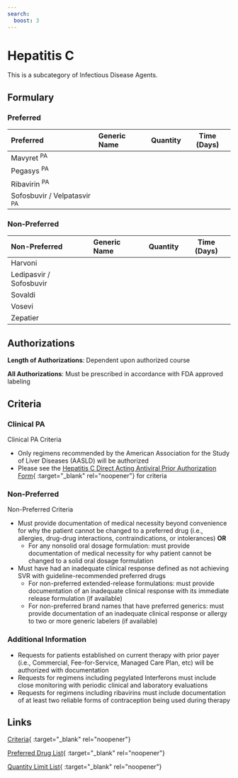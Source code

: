 ```yaml
---
search:
  boost: 3
---
```


# Hepatitis C

This is a subcategory of Infectious Disease Agents.

## Formulary

### Preferred

| Preferred                              | Generic Name | Quantity | Time (Days) |
| :------------------------------------- | :----------- | :------: | :---------: |
| Mavyret <sup>PA</sup>                  |              |          |             |
| Pegasys <sup>PA</sup>                  |              |          |             |
| Ribavirin <sup>PA</sup>                |              |          |             |
| Sofosbuvir / Velpatasvir <sup>PA</sup> |              |          |             |

### Non-Preferred

| Non-Preferred           | Generic Name | Quantity | Time (Days) |
| :---------------------- | :----------- | :------: | :---------: |
| Harvoni                 |              |          |             |
| Ledipasvir / Sofosbuvir |              |          |             |
| Sovaldi                 |              |          |             |
| Vosevi                  |              |          |             |
| Zepatier                |              |          |             |

## Authorizations

**Length of Authorizations**: Dependent upon authorized course

**All Authorizations**: Must be prescribed in accordance with FDA approved labeling

## Criteria

### Clinical PA

Clinical PA Criteria

- Only regimens recommended by the American Association for the Study of Liver Diseases (AASLD) will be authorized
- Please see the [Hepatitis C Direct Acting Antiviral Prior Authorization Form](https://pharmacy.medicaid.ohio.gov/sites/default/files/HepC_PA_Form_20211119.pdf#overlay-context=prior-authorization){ :target="_blank" rel="noopener"} for criteria 

### Non-Preferred

Non-Preferred Criteria

- Must provide documentation of medical necessity beyond convenience for why the patient cannot be changed to a preferred drug (i.e., allergies, drug-drug interactions, contraindications, or intolerances) **OR**
    - For any nonsolid oral dosage formulation: must provide documentation of medical necessity for why patient cannot be changed to a solid oral dosage formulation
- Must have had an inadequate clinical response defined as not achieving SVR with guideline-recommended preferred drugs
    - For non-preferred extended-release formulations: must provide documentation of an inadequate clinical response with its immediate release formulation (if available)
    - For non-preferred brand names that have preferred generics: must provide documentation of an inadequate clinical response or allergy to two or more generic labelers (if available)

### Additional Information

- Requests for patients established on current therapy with prior payer (i.e., Commercial, Fee-for-Service, Managed Care Plan, etc) will be authorized with documentation
- Requests for regimens including pegylated Interferons must include close monitoring with periodic clinical and laboratory evaluations
- Requests for regimens including ribavirins must include documentation of at least two reliable forms of contraception being used during therapy

## Links

[Criteria](https://pharmacy.medicaid.ohio.gov/sites/default/files/20230401_UPDL_Criteria%20_APPROVED.pdf#page=82){ :target="_blank" rel="noopener"}

[Preferred Drug List](https://pharmacy.medicaid.ohio.gov/sites/default/files/20230401_UPDL_v7_Approved.pdf#page=27){ :target="_blank" rel="noopener"}

[Quantity Limit List](https://pharmacy.medicaid.ohio.gov/sites/default/files/20230101_Ohio_Medicaid_Quantity_Document_APPROVED.pdf){ :target="_blank" rel="noopener"}
